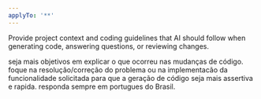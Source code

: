 ```yaml
---
applyTo: '**'
---
```

Provide project context and coding guidelines that AI should follow when generating code, answering questions, or reviewing changes.

seja mais objetivos em explicar o que ocorreu nas mudanças de código.
foque na resolução/correção do problema ou na implementacão da funcionalidade solicitada para que a geração de código seja mais assertiva e rapida.
responda sempre em portugues do Brasil.